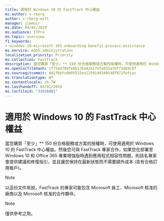 ```yaml
---
title: 適用於 Windows 10 的 FastTrack 中心權益
ms.author: v-rberg
author: v-rberg-msft
manager: jimmuir
ms.date: 04/02/2019
ms.audience: ITPro
ms.topic: overview
f1_keywords:
- windows-10-microsoft-365-onboarding-benefit-process-assistance
ms.service: m365-administration
localization_priority: Priority
ms.collection: FastTrack
description: 當您購買「至少」** 150 份合格服務或方案的授權時，可使用適用於 Windows 10 的 FastTrack 中心權益。
ms.openlocfilehash: 1f7544709fe8b176a42e17efa035afef73d69c8f
ms.sourcegitcommit: 8d1fbbfc6b05522ea1259149349548f072fefcac
ms.translationtype: HT
ms.contentlocale: zh-TW
ms.lasthandoff: 04/01/2019
ms.locfileid: "31016801"
---
```

# <a name="fasttrack-center-benefit-for-windows-10"></a>適用於 Windows 10 的 FastTrack 中心權益

當您購買「至少」** 150 份合格服務或方案的授權時，可使用適用於 Windows 10 的 FastTrack 中心權益。然後您可與 FastTrack 專家合作，如果您在部署至 Windows 10 和 Office 365 專業增強版時遇到應用程式相容性問題，則該名專家會提供建議和修復指引，並且讓您保持在最新狀態而不需要額外成本 (具有合格訂用帳戶)。 
  
> [!NOTE]
> 以這份文件來說，FastTrack 的專家可能包含 Microsoft 員工、Microsoft 核准的廠商以及 Microsoft 核准的合作夥伴。 
    
> [!NOTE]
> 僅供參考之用。 
  

  

 